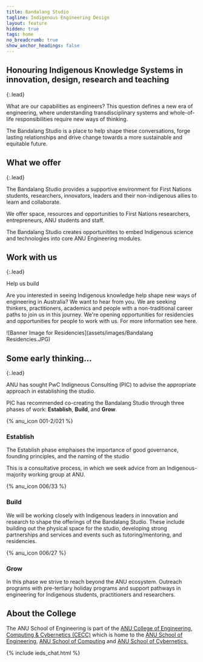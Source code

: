 ```yaml
---
title: Bandalang Studio 
tagline: Indigenous Engineering Design 
layout: feature
hidden: true
tags: home
no_breadcrumb: true
show_anchor_headings: false
---
```


## Honouring Indigenous Knowledge Systems in innovation, design, research and teaching

{:.lead}

What are our capabilities as engineers? This question defines a new era of engineering, where understanding transdisciplinary systems and whole-of-life responsibilities require new ways of thinking.

The Bandalang Studio is a place to help shape these conversations, forge lasting relationships and drive change towards a more sustainable and equitable future.


## What we offer

{:.lead}

The Bandalang Studio provides a supportive environment for First Nations students, researchers, innovators, leaders and their non-indigenous allies to learn and collaborate.

We offer space, resources and opportunities to First Nations researchers, entrepreneurs, ANU students and staff.

The Bandalang Studio creates opportunitites to embed Indigenous science and technologies into core ANU Engineering modules.


## Work with us

{:.lead}

Help us build 

Are you interested in seeing Indigenous knowledge help shape new ways of engineering in Australia? We want to hear from you. We are seeking thinkers, practitioners, academics and people with a non-traditional career paths to join us in this journey. We're opening opportunities for residencies and opportunities for people to work with us. For more information see here.

![Banner Image for Residencies](assets/images/Bandalang Residencies.JPG)

## Some early thinking... 

{:.lead}

ANU has sought PwC Indigneous Consulting (PIC) to advise the appropriate approach in establishing the studio.

PIC has recommended co-creating the Bandalang Studio through three phases of work: **Establish**, **Build**, and **Grow**. 

<style>
/* FIXME (duplicated across from cybernetics homepage) */
.img-container {
  display: grid;
  place-items: center;
}
.img-container img {
  width: 50%;
  margin-bottom: 1rem;
}
</style>

<div class="grid grid--3">
  <article markdown="1">

{% anu_icon 001-2/021 %}

### Establish

The Establish phase emphaises the importance of good governance, founding principles, and the naming of the studio

This is a consultative process, in which we seek advice from an Indigenous-majority working group at ANU.

  </article>

  <article markdown="1">

{% anu_icon 006/33 %}

### Build

We will be working closely with Indigenous leaders in innovation and research to shape the offerings of the Bandalang Studio. These include building out the physical space for the studio, developing strong partnerships and services and events such as tutoring/mentoring, and residencies.

  </article>

  <article markdown="1">

{% anu_icon 006/27 %}

### Grow

In this phase we strive to reach beyond the ANU ecosystem. Outreach programs with pre-tertiary holiday programs and support pathways in engineering for Indigenous students, practitioners and researchers.

  </article>

</div>


## About the College 


The ANU School of Engineering is part of the [ANU College of Engineering, Computing & Cybernetics (CECC)]( https://cecs.anu.edu.au/) which is home to the [ANU School of Engineering](https://eng.anu.edu.au/), [ANU School of Computing](https://comp.anu.edu.au/) and [ANU School of Cybernetics.](https://cybernetics.anu.edu.au)




{% include ieds_chat.html %}
